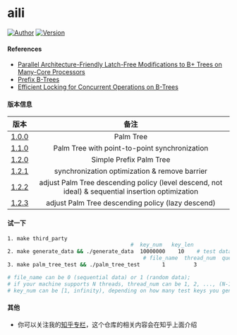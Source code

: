 # aili

[![Author](https://img.shields.io/badge/Author-UncP-brightgreen.svg)](https://github.com/UncP)
[![Version](https://img.shields.io/badge/Version-1.2.3-blue.svg)](https://github.com/UncP/aili)

#### References
* [Parallel Architecture-Friendly Latch-Free Modifications to B+ Trees on Many-Core Processors](http://www.vldb.org/pvldb/vol4/p795-sewall.pdf)
* [Prefix B-Trees](http://delivery.acm.org/10.1145/330000/320530/p11-bayer.pdf?ip=111.114.49.2&id=320530&acc=ACTIVE%20SERVICE&key=BF85BBA5741FDC6E%2E4510866D46BF76B7%2E4D4702B0C3E38B35%2E4D4702B0C3E38B35&__acm__=1537792786_42d3c27bf4ea064b8d68b89657e39bf6)
* [Efficient Locking for Concurrent Operations on B-Trees](https://www.csd.uoc.gr/~hy460/pdf/p650-lehman.pdf)

#### 版本信息
| 版本 |           备注             |
|:------:|:---------------------------:|
| [1.0.0](https://github.com/UncP/aili/tree/1.0.0)  | Palm Tree |
| [1.1.0](https://github.com/UncP/aili/tree/1.1.0)  | Palm Tree with point-to-point synchronization |
| [1.2.0](https://github.com/UncP/aili/tree/1.2.0)  | Simple Prefix Palm Tree |
| [1.2.1](https://github.com/UncP/aili/tree/1.2.1)  | synchronization optimization & remove barrier |
| [1.2.2](https://github.com/UncP/aili/tree/1.2.2)  | adjust Palm Tree descending policy (level descend, not ideal) & sequential insertion optimization |
| [1.2.3](https://github.com/UncP/aili/tree/1.2.3)  | adjust Palm Tree descending policy (lazy descend) |


#### 试一下
```bash
1. make third_party
                                       #  key_num   key_len
2. make generate_data && ./generate_data  10000000    10    # test data will be in ./data
                                           # file_name  thread_num  queue_num  key_num
3. make palm_tree_test && ./palm_tree_test       1         3            8      10000000

# file_name can be 0 (sequential data) or 1 (random data);
# if your machine supports N threads, thread_num can be 1, 2, ..., (N-1), not N;
# key_num can be [1, infinity), depending on how many test keys you generate
```


#### 其他
+ 你可以关注我的[知乎专栏](https://zhuanlan.zhihu.com/b-tree)，这个仓库的相关内容会在知乎上面介绍
